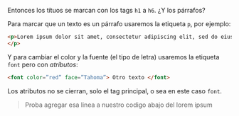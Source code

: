 Entonces los títuos se marcan con los tags `h1` a `h6`. ¿Y los párrafos? 

Para marcar que un texto es un párrafo usaremos la etiqueta `p`, por ejemplo: 

```html
<p>Lorem ipsum dolor sit amet, consectetur adipiscing elit, sed do eiusmod tempor incididunt ut labore et dolore magna aliqua...
</p>
```

Y para cambiar el color y la fuente (el tipo de letra) usaremos la etiqueta `font` pero con _atributos_:

```html
<font color=”red” face=”Tahoma”> Otro texto </font>
```

Los atributos no se cierran, solo el tag principal, o sea en este caso `font`. 

> Proba agregar esa linea a nuestro codigo abajo del lorem ipsum
